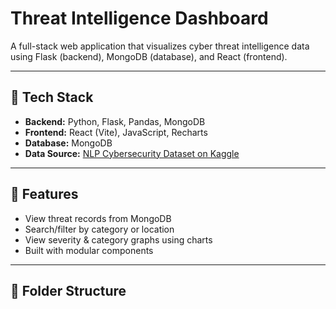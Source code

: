 # Threat Intelligence Dashboard

A full-stack web application that visualizes cyber threat intelligence data using Flask (backend), MongoDB (database), and React (frontend).

---

## 🔧 Tech Stack
- **Backend:** Python, Flask, Pandas, MongoDB
- **Frontend:** React (Vite), JavaScript, Recharts
- **Database:** MongoDB
- **Data Source:** [NLP Cybersecurity Dataset on Kaggle](https://www.kaggle.com/datasets/hussainsheikh03/nlp-based-cyber-security-dataset)

---

## 🚀 Features
- View threat records from MongoDB
- Search/filter by category or location
- View severity & category graphs using charts
- Built with modular components

---

## 📂 Folder Structure

